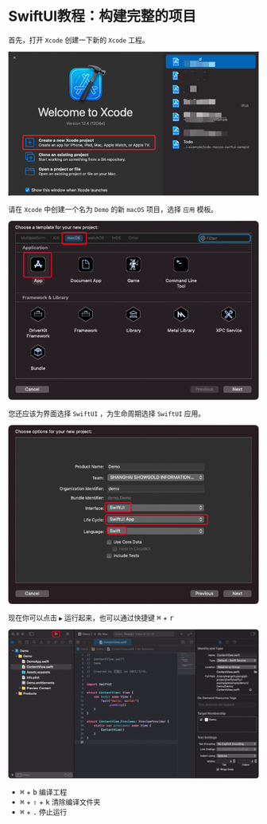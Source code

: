 SwiftUI教程：构建完整的项目
===

首先，打开 `Xcode` 创建一下新的 `Xcode` 工程。

![](imgs/1.png)

请在 `Xcode` 中创建一个名为 `Demo` 的新 `macOS` 项目，选择 `应用` 模板。

![](imgs/2.png)

您还应该为界面选择 `SwiftUI` ，为生命周期选择 `SwiftUI` 应用。

![](imgs/3.png)

现在你可以点击 `▶︎` 运行起来，也可以通过快捷键 <kbd>⌘</kbd> + <kbd>r</kbd>

![](imgs/4.png)

- <kbd>⌘</kbd> + <kbd>b</kbd> 编译工程
- <kbd>⌘</kbd> + <kbd>⇧</kbd> + <kbd>k</kbd> 清除编译文件夹
- <kbd>⌘</kbd> + <kbd>.</kbd> 停止运行
